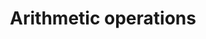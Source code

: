 ---
title: "Arithmetic operations"
description: "Arithmetic operations on images and arrays"
icon: "calculate"
weight: 5010100000000
draft: false
---